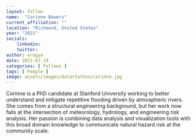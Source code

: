 ```yaml
---
layout: fellow
name:  "Corinne Bowers"
current_affiliation: ""
location: "Richmond, United States"
year: "2021"
socials:
    linkedin: 
    twitter: 
author: arogya
date: 2021-07-19
categories: [ Fellows ]
tags: [ People ]
image: assets/images/datartathon/corinne.jpg
---
```


Corinne is a PhD candidate at Stanford University working to better understand and mitigate repetitive flooding driven by atmospheric rivers. She comes from a structural engineering background, but her work now falls at the intersection of meteorology, hydrology, and engineering risk analysis. Her passion is combining data analysis and visualization tools with this broad domain knowledge to communicate natural hazard risk at the community scale. 